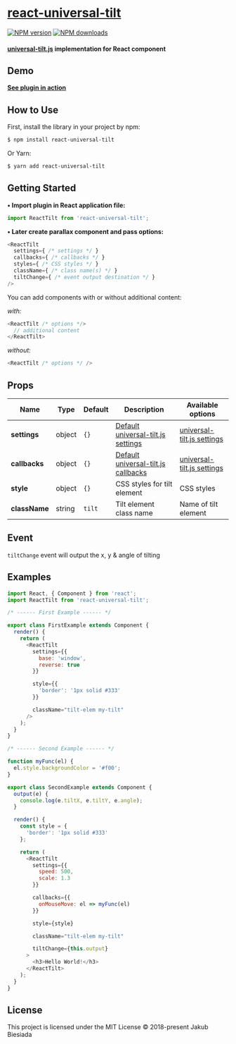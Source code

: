 # [react-universal-tilt](https://github.com/jb1905/react-universal-tilt)

[![NPM version](http://img.shields.io/npm/v/react-universal-tilt.svg?style=flat-square)](https://www.npmjs.com/package/react-universal-tilt)
[![NPM downloads](http://img.shields.io/npm/dm/react-universal-tilt.svg?style=flat-square)](https://www.npmjs.com/package/react-universal-tilt)

#### [universal-tilt.js](https://www.npmjs.com/package/universal-tilt.js) implementation for React component
## Demo
**[See plugin in action](https://jb1905.github.io/universal-tilt.js/)**

## How to Use
First, install the library in your project by npm:
```sh
$ npm install react-universal-tilt
```

Or Yarn:
```sh
$ yarn add react-universal-tilt
```

## Getting Started
**• Import plugin in React application file:**
```js
import ReactTilt from 'react-universal-tilt';
```

**• Later create parallax component and pass options:**
```js
<ReactTilt
  settings={ /* settings */ }
  callbacks={ /* callbacks */ }
  styles={ /* CSS styles */ }
  className={ /* class name(s) */ }
  tiltChange={ /* event output destination */ }
/>
```

You can add components with or without additional content:

*with:*
```js
<ReactTilt /* options */>
  // additional content
</ReactTilt>
```
*without:*
```js
<ReactTilt /* options */ />
```

## Props
Name | Type | Default | Description | Available options
-|-|-|-|-
**settings** | object | `{}` | [Default universal-tilt.js settings](https://github.com/JB1905/universal-tilt.js#settings) | [universal-tilt.js settings](https://github.com/JB1905/universal-tilt.js#settings)
**callbacks** | object | `{}` | [Default universal-tilt.js callbacks](https://github.com/JB1905/universal-tilt.js#callbacks) | [universal-tilt.js settings](https://github.com/JB1905/universal-tilt.js#callbacks)
**style** | object | `{}` | CSS styles for tilt element | CSS styles
**className** | string | `tilt` | Tilt element class name | Name of tilt element

## Event
`tiltChange` event will output the x, y & angle of tilting

## Examples
```js
import React, { Component } from 'react';
import ReactTilt from 'react-universal-tilt';

/* ------ First Example ------ */

export class FirstExample extends Component {
  render() {
    return (
      <ReactTilt
        settings={{
          base: 'window',
          reverse: true
        }}

        style={{
          'border': '1px solid #333'
        }}

        className="tilt-elem my-tilt"
      />
    );
  }
}

/* ------ Second Example ------ */

function myFunc(el) {
  el.style.backgroundColor = '#f00';
}

export class SecondExample extends Component {
  output(e) {
    console.log(e.tiltX, e.tiltY, e.angle);
  }

  render() {
    const style = {
      'border': '1px solid #333'
    };

    return (
      <ReactTilt
        settings={{
          speed: 500,
          scale: 1.3
        }}

        callbacks={{
          onMouseMove: el => myFunc(el)
        }}

        style={style}

        className="tilt-elem my-tilt"

        tiltChange={this.output}
      >
        <h3>Hello World!</h3>
      </ReactTilt>
    );
  }
}
```

## License
This project is licensed under the MIT License © 2018-present Jakub Biesiada
